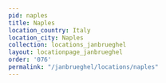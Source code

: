 ```yaml
---
pid: naples
title: Naples
location_country: Italy
location_city: Naples
collection: locations_janbrueghel
layout: locationpage_janbrueghel
order: '076'
permalink: "/janbrueghel/locations/naples"
---
```

